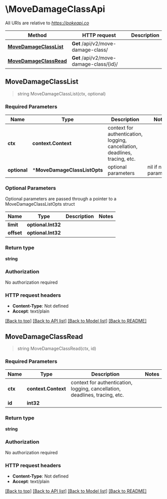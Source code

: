 # \MoveDamageClassApi

All URIs are relative to *https://pokeapi.co*

Method | HTTP request | Description
------------- | ------------- | -------------
[**MoveDamageClassList**](MoveDamageClassApi.md#MoveDamageClassList) | **Get** /api/v2/move-damage-class/ | 
[**MoveDamageClassRead**](MoveDamageClassApi.md#MoveDamageClassRead) | **Get** /api/v2/move-damage-class/{id}/ | 



## MoveDamageClassList

> string MoveDamageClassList(ctx, optional)



### Required Parameters


Name | Type | Description  | Notes
------------- | ------------- | ------------- | -------------
**ctx** | **context.Context** | context for authentication, logging, cancellation, deadlines, tracing, etc.
 **optional** | ***MoveDamageClassListOpts** | optional parameters | nil if no parameters

### Optional Parameters

Optional parameters are passed through a pointer to a MoveDamageClassListOpts struct


Name | Type | Description  | Notes
------------- | ------------- | ------------- | -------------
 **limit** | **optional.Int32**|  | 
 **offset** | **optional.Int32**|  | 

### Return type

**string**

### Authorization

No authorization required

### HTTP request headers

- **Content-Type**: Not defined
- **Accept**: text/plain

[[Back to top]](#) [[Back to API list]](../README.md#documentation-for-api-endpoints)
[[Back to Model list]](../README.md#documentation-for-models)
[[Back to README]](../README.md)


## MoveDamageClassRead

> string MoveDamageClassRead(ctx, id)



### Required Parameters


Name | Type | Description  | Notes
------------- | ------------- | ------------- | -------------
**ctx** | **context.Context** | context for authentication, logging, cancellation, deadlines, tracing, etc.
**id** | **int32**|  | 

### Return type

**string**

### Authorization

No authorization required

### HTTP request headers

- **Content-Type**: Not defined
- **Accept**: text/plain

[[Back to top]](#) [[Back to API list]](../README.md#documentation-for-api-endpoints)
[[Back to Model list]](../README.md#documentation-for-models)
[[Back to README]](../README.md)

